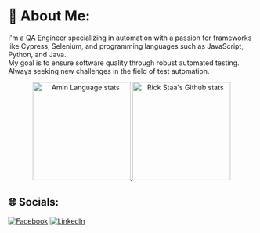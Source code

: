 # 💫 About Me:
I'm a QA Engineer specializing in automation with a passion for frameworks like Cypress, Selenium, and programming languages such as JavaScript, Python, and Java.<br>
My goal is to ensure software quality through robust automated testing. Always seeking new challenges in the field of test automation. 
<div align="center">
  <a href="https://github.com/anuraghazra/github-readme-stats#gh-light-mode-only">
    <img height=200 src="https://github-readme-stats-git-masterrstaa-rickstaa.vercel.app/api/top-langs/?username=Amiin29&layout=compact&langs_count=10&hide_border=true&role=owner,collaborator&theme=default#gh-light-mode-only" alt="Amin Language stats" />
  </a> <a href="https://github.com/anuraghazra/github-readme-stats#gh-light-mode-only">
    <img height=200 src="https://github-readme-stats-git-masterrstaa-rickstaa.vercel.app/api?username=Amiin29&show_icons=true&count_private=true&line_height=28&hide_border=true&card_width=450&include_all_commits=true&role=owner,collaborator&exclude_repo=github-readme-stats&theme=default#gh-light-mode-only" alt="Rick Staa's Github stats" />
  </a>
  
<!--[![Ashutosh's github activity graph](https://github-readme-activity-graph.vercel.app/graph?username=amiin29&bg_color=ffffff&color=000000&line=4f5af8&point=d7d5d5&area=true&hide_border=true)](https://github.com/ashutosh00710/github-readme-activity-graph)-->
</div>

## 🌐 Socials:
[![Facebook](https://img.shields.io/badge/Facebook-%231877F2.svg?logo=Facebook&logoColor=white)](https://www.facebook.com/profile.php?id=100004177723902) [![LinkedIn](https://img.shields.io/badge/LinkedIn-%230077B5.svg?logo=linkedin&logoColor=white)](https://www.linkedin.com/in/amin-miladi/)
